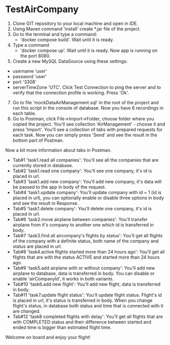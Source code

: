 # TestAirCompany
1. Clone GIT repository to your local machine and open in IDE.
2. Using Maven command 'install' create *.jar file of the project.
3. Go to the terminal and type a command:
    - 'docker compose build'. 
    Wait until it is ready. 
4. Type a command 
    - 'docker compose up'. 
    Wait until it is ready. Now app is running on the port 8080.
5. Create a new MySQL DataSource using these settings: 
  - username 'user'
  - password 'user'
  - port '3308'
  - serverTimeZone 'UTC'. 
  Click Test Connection to ping the server and to verify that the connection profile is working. Press 'Ok'.
7. Go to file 'mockDataAirManagement.sql' in the root of the project and run this script in the console of database. Now you have 6 recordings in each table.
8. Go to Postman, click File->Import->Folder, choose folder where you copied the project. You'll see collection 'AirManagement' - choose it and press 'Import'. You'll see a collection of tabs with prepared requests for each task. Now you can simply press 'Send' and see the result in the bottom part of Postman.

Now a bit more information about tabs in Postman.
- Tab#1 'task1.read all companies': You'll see all the companies that are currently stored in database.
- Tab#2 'task1.read one company': You'll see one company, it's id is placed in url.
- Tab#3 'task1.add new company':  You'll add new company, it's data will be passed to the app in body of the request.
- Tab#4 'task1.update company':  You'll update company with id = 1 (id is placed in url), you can optionally enable or disable three options in body and see the result in Response.
- Tab#5 'task1.delete company':  You'll delete one company, it's id is placed in url.
- Tab#6 'task2.move airplane between companies':  You'll transfer airplane from it's company to another one which id is transferred in body.
- Tab#7 'task3.find all aircompany's flights by status':  You'll get all flights of the company with a definite status, both name of the company and status are placed in url.
- Tab#8 'task4.active flights started more than 24 hours ago':  You'll get all flights that are with the status ACTIVE and started more than 24 hours ago.
- Tab#9 'task5.add airplane with or without company':  You'll add new airplane to database, data is transferred in body. You can disable or enable 'airCompanyId', it works in both variants.
- Tab#10 'task6.add new flight':  You'll add new flight, data is transferred in body.
- Tab#11 'task7.update flight status':  You'll update flight status. Flight's id is placed in url, it's status is transferred in body. When you change flight's status, in database both status and time that is connected with it are changed.
- Tab#12 'task8 completed flights with delay':  You'll get all flights that are with COMPLETED status and their difference between started and ended time is bigger than estimated flight time.

Welcome on board and enjoy your flight!
